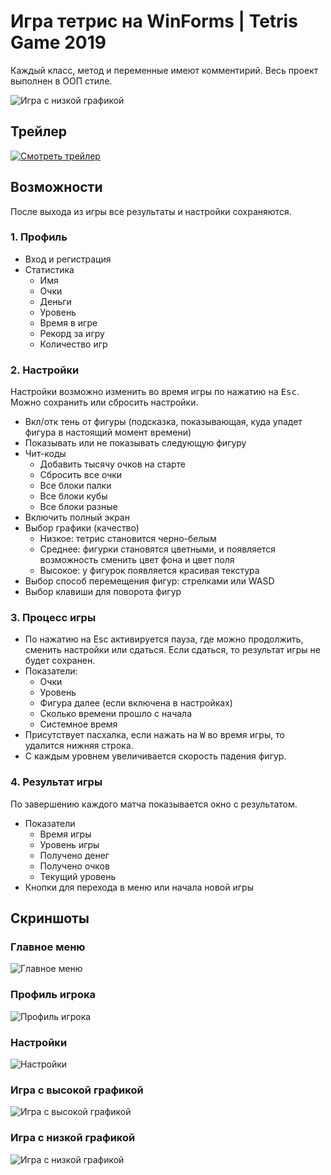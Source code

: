# Игра тетрис на WinForms | Tetris Game  2019

Каждый класс, метод и переменные имеют комментирий. Весь проект выполнен в ООП стиле.

![Игра с низкой графикой](https://user-images.githubusercontent.com/36636599/145730207-8a00bd2d-0a0e-453f-aaec-131da9af8fbc.png)

## Трейлер
[![Смотреть трейлер](https://i.ytimg.com/vi/9C888evU3eI/hqdefault.jpg?sqp=-oaymwEZCPYBEIoBSFXyq4qpAwsIARUAAIhCGAFwAQ==&rs=AOn4CLCcs2aRkhO12Mw_EbJDJAvM9Br1jQ)](https://youtu.be/9C888evU3eI)

## Возможности

После выхода из игры все результаты и настройки сохраняются.

### 1. Профиль

- Вход и регистрация
- Статистика
  - Имя
  - Очки
  - Деньги
  - Уровень
  - Время в игре
  - Рекорд за игру
  - Количество игр

### 2. Настройки

Настройки возможно изменить во время игры по нажатию на <kbd>Esc</kbd>. Можно сохранить или сбросить настройки.

- Вкл/отк тень от фигуры (подсказка, показывающая, куда упадет фигура в настоящий момент времени)
- Показывать или не показывать следующую фигуру
- Чит-коды
  - Добавить тысячу очков на старте
  - Сбросить все очки
  - Все блоки палки
  - Все блоки кубы
  - Все блоки разные
- Включить полный экран
- Выбор графики (качество)
  - Низкое: тетрис становится черно-белым
  - Среднее: фигурки становятся цветными, и появляется возможность сменить цвет фона и цвет поля
  - Высокое: у фигурок появляется красивая текстура
- Выбор способ перемещения фигур: стрелками или WASD
- Выбор клавиши для поворота фигур

### 3. Процесс игры

- По нажатию на Esc активируется пауза, где можно продолжить, сменить настройки или сдаться. Если сдаться, то результат игры не будет сохранен.
- Показатели:
  - Очки
  - Уровень
  - Фигура далее (если включена в настройках)
  - Сколько времени прошло с начала
  - Системное время
- Присутствует пасхалка, если нажать на <kbd>W</kbd> во время игры, то удалится нижняя строка.
- С каждым уровнем увеличивается скорость падения фигур.

### 4. Результат игры

По завершению каждого матча показывается окно с результатом.

- Показатели
  - Время игры
  - Уровень игры
  - Получено денег
  - Получено очков
  - Текущий уровень
- Кнопки для перехода в меню или начала новой игры

## Скриншоты

### Главное меню

![Главное меню](https://user-images.githubusercontent.com/36636599/145730171-34873d94-c717-49b8-b94b-1236bf62822c.png)

### Профиль игрока

![Профиль игрока](https://user-images.githubusercontent.com/36636599/145730186-9c53eef6-bd4e-4390-bbe2-626ed8c2e33e.png)

### Настройки

![Настройки](https://user-images.githubusercontent.com/36636599/145730203-58398185-f4a8-4dbf-a32a-a2e2422951e0.png)

### Игра с высокой графикой

![Игра с высокой графикой](https://user-images.githubusercontent.com/36636599/145730206-d5d7ed86-ba08-4184-a960-a1b29719c071.png)

### Игра с низкой графикой

![Игра с низкой графикой](https://user-images.githubusercontent.com/36636599/145730207-8a00bd2d-0a0e-453f-aaec-131da9af8fbc.png)
